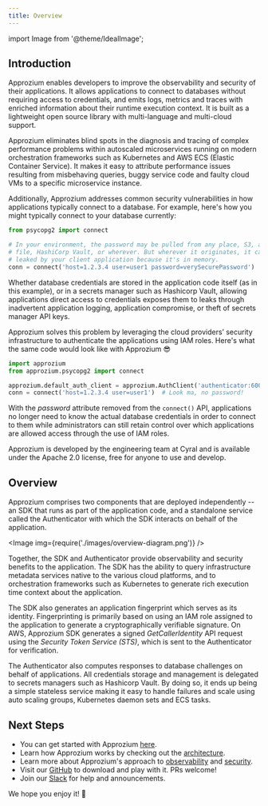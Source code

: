 ```yaml
---
title: Overview
---
```


import Image from '@theme/IdealImage';

## Introduction
Approzium enables developers to improve the observability and security of their applications. It allows applications to connect to databases without requiring access to credentials, and emits logs, metrics and traces with enriched information about their runtime execution context. It is built as a lightweight open source library with multi-language and multi-cloud support.

Approzium eliminates blind spots in the diagnosis and tracing of complex performance problems within autoscaled microservices running on modern orchestration frameworks such as Kubernetes and AWS ECS (Elastic Container Service). It makes it easy to attribute performance issues resulting from misbehaving queries, buggy service code and faulty cloud VMs to a specific microservice instance.

Additionally, Approzium addresses common security vulnerabilities in how applications typically connect to a database. For example, here's how you might typically connect to your database currently:

```python
from psycopg2 import connect

# In your environment, the password may be pulled from any place, S3, a config 
# file, HashiCorp Vault, or wherever. But wherever it originates, it can be
# leaked by your client application because it's in memory.
conn = connect('host=1.2.3.4 user=user1 password=verySecurePassword')
```

Whether database credentials are stored in the application code itself (as in this example), or in a secrets manager such as Hashicorp Vault, allowing applications direct access to credentials exposes them to leaks through inadvertent application logging, application compromise, or theft of secrets manager API keys.

Approzium solves this problem by leveraging the cloud providers’ security infrastructure to authenticate the applications using IAM roles. Here's what the same code would look like with Approzium 😎

```python
import approzium
from approzium.psycopg2 import connect

approzium.default_auth_client = approzium.AuthClient('authenticator:6001')
conn = connect('host=1.2.3.4 user=user1')  # Look ma, no password!
```

With the _password_ attribute removed from the `connect()` API, applications no longer need to know the actual database credentials in order to connect to them while administrators can still retain control over which applications are allowed access through the use of IAM roles.

Approzium is developed by the engineering team at Cyral and is available under the Apache 2.0 license, free for anyone to use and develop.


## Overview 
Approzium comprises two components that are deployed independently -- an SDK that runs as part of the application code, and a standalone service called the Authenticator with which the SDK interacts on behalf of the application.

<Image img={require('./images/overview-diagram.png')} />

Together, the SDK and Authenticator provide observability and security benefits to the application. The SDK has the ability to query infrastructure metadata services native to the various cloud platforms, and to orchestration frameworks such as Kubernetes to generate rich execution time context about the application.

The SDK also generates an application fingerprint which serves as its identity. Fingerprinting is primarily based on using an IAM role assigned to the application to generate a cryptographically verifiable signature. On AWS, Approzium SDK generates a signed _GetCallerIdentity_ API request using the _Security Token Service (STS)_, which is sent to the Authenticator for verification.

The Authenticator also computes responses to database challenges on behalf of applications. All credentials storage and management is delegated to secrets managers such as Hashicorp Vault. By doing so, it ends up being a simple stateless service making it easy to handle failures and scale using auto scaling groups, Kubernetes daemon sets and ECS tasks.

## Next Steps
- You can get started with Approzium [here](quickstart).
- Learn how Approzium works by checking out the [architecture](architecture).
- Learn more about Approzium's approach to [observability](observability) and [security](security-model).
- Visit our [GitHub](https://github.com/cyralinc/approzium) to download and play with it. PRs welcome!
- Join our [Slack](https://join.slack.com/t/approzium/shared_invite/zt-fg9bdcfa-H9YFnlg3XeosKyMIYadmcg) for help and announcements.

We hope you enjoy it! 🤗

